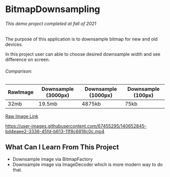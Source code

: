 # BitmapDownsampling


###### This demo project completed at fall of 2021

The purpose of this application is to downsample bitmap for new and old devices.

In this project user can able to choose desired downsample width and see difference on screen.


###### Comparison:

| RawImage      | Downsample (3000px) | Downsample (1000px) | Downsample (100px) | 
| ------------- | -------------       | -------------       | -------------      |
| 32mb          | 19.5mb              | 4875kb              | 75kb               |

[Raw Image Link](https://images7.alphacoders.com/671/671281.jpg)

https://user-images.githubusercontent.com/67455295/140652845-bd4eaee2-3336-45fd-b613-11f8c6818c0c.mp4

## What Can I Learn From This Project

- Downsample image via BitmapFactory
- Downsample image via ImageDecoder which is more modern way to do that.
